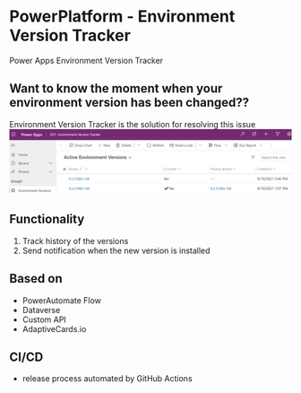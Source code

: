 # PowerPlatform - Environment Version Tracker
 Power Apps Environment Version Tracker

## Want to know the moment when your environment version has been changed??
Environment Version Tracker is the solution for resolving this issue
![Screenshot](imgs/evt_main_app.png)

## Functionality
1. Track history of the versions
2. Send notification when the new version is installed

## Based on
- PowerAutomate Flow
- Dataverse
- Custom API
- AdaptiveCards.io

## CI/CD
- release process automated by GitHub Actions 

